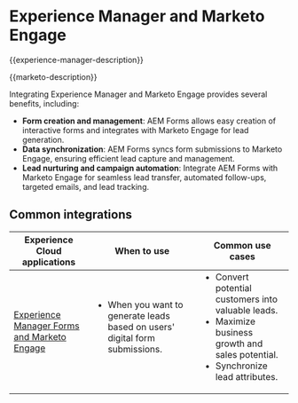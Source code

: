 ---
---

# Experience Manager and Marketo Engage

{{experience-manager-description}}

{{marketo-description}}

Integrating Experience Manager and Marketo Engage provides several benefits, including:

+ **Form creation and management**: AEM Forms allows easy creation of interactive forms and integrates with Marketo Engage for lead generation.
+ **Data synchronization**: AEM Forms syncs form submissions to Marketo Engage, ensuring efficient lead capture and management.
+ **Lead nurturing and campaign automation**: Integrate AEM Forms with Marketo Engage for seamless lead transfer, automated follow-ups, targeted emails, and lead tracking.

## Common integrations

<table>
    <thead>
        <tr>
            <th>Experience Cloud applications</th>
            <th>When to use</th>
            <th>Common use cases</th>
        </tr>
    </thead>
    <tbody>
        <tr>
            <td><a href="https://experienceleague.adobe.com/docs/experience-manager-learn/forms/aem-forms-with-marketo/part1.html" target="_blank" rel="noreferrer">Experience Manager Forms and Marketo Engage</a></td>
            <td>
                <ul style="margin-top: 0;">
                    <li>When you want to generate leads based on users' digital form submissions.</li>
                </ul>
            </td>
            <td>
                <ul style="margin-top: 0;">
                  <li>Convert potential customers into valuable leads.</li>                  
                  <li>Maximize business growth and sales potential.</li>
                  <li>Synchronize lead attributes.</li>
                </ul>
            </td>
        </tr>        
    </tbody>          
</table>
